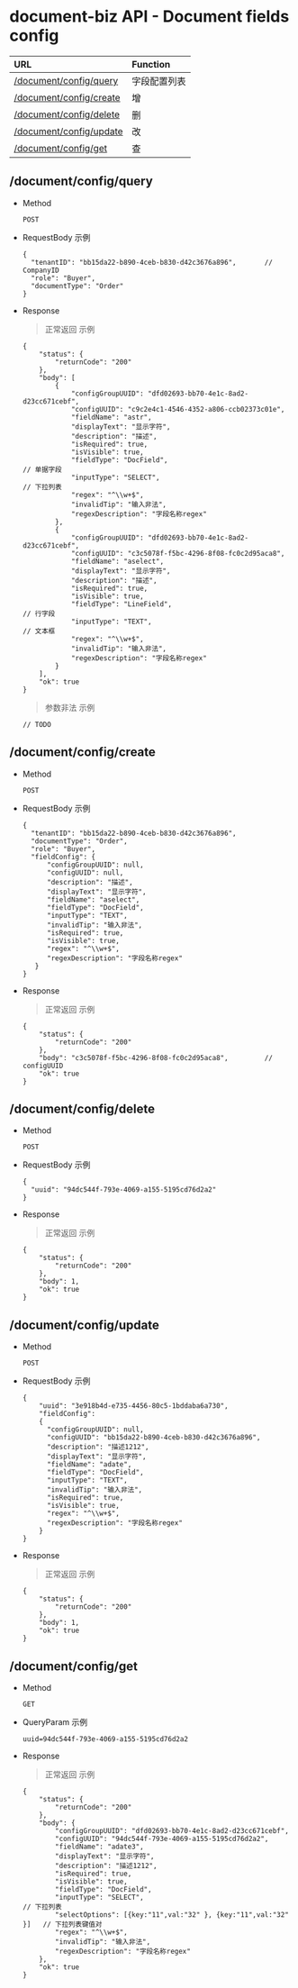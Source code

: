 # document-biz API - Document fields config


| URL                                                |  Function              |
| :-------------                                     | :-------------         |
| [/document/config/query](#documentconfigquery)     | 字段配置列表            |
| [/document/config/create](#documentconfigcreate)   | 增                     |
| [/document/config/delete](#documentconfigdelete)   | 删                     |
| [/document/config/update](#documentconfigupdate)   | 改                     |
| [/document/config/get](#documentconfigget)         | 查                     |

        
## /document/config/query

- Method
    ```
    POST
    ```

- RequestBody 示例
    ```json5
    {
      "tenantID": "bb15da22-b890-4ceb-b830-d42c3676a896",       // CompanyID
      "role": "Buyer",
      "documentType": "Order"
    }
    ```

- Response

    > 正常返回 示例
    ```json5
    {
        "status": {
            "returnCode": "200"
        },
        "body": [
            {
                "configGroupUUID": "dfd02693-bb70-4e1c-8ad2-d23cc671cebf",
                "configUUID": "c9c2e4c1-4546-4352-a806-ccb02373c01e",
                "fieldName": "astr",
                "displayText": "显示字符",
                "description": "描述",
                "isRequired": true,
                "isVisible": true,
                "fieldType": "DocField",                                        // 单据字段
                "inputType": "SELECT",                                          // 下拉列表
                "regex": "^\\w+$",
                "invalidTip": "输入非法",
                "regexDescription": "字段名称regex"
            },
            {
                "configGroupUUID": "dfd02693-bb70-4e1c-8ad2-d23cc671cebf",
                "configUUID": "c3c5078f-f5bc-4296-8f08-fc0c2d95aca8",
                "fieldName": "aselect",
                "displayText": "显示字符",
                "description": "描述",
                "isRequired": true,
                "isVisible": true,
                "fieldType": "LineField",                                       // 行字段
                "inputType": "TEXT",                                            // 文本框
                "regex": "^\\w+$",
                "invalidTip": "输入非法",
                "regexDescription": "字段名称regex"
            }
        ],
        "ok": true
    }
    ```
    
    > 参数非法 示例
    ```json5
    // TODO
    ```
  

## /document/config/create

- Method
    ```
    POST
    ```

- RequestBody 示例
    ```json5
    {
      "tenantID": "bb15da22-b890-4ceb-b830-d42c3676a896",
      "documentType": "Order",
      "role": "Buyer",
      "fieldConfig": {
          "configGroupUUID": null,
          "configUUID": null,
          "description": "描述",
          "displayText": "显示字符",
          "fieldName": "aselect",
          "fieldType": "DocField",
          "inputType": "TEXT",
          "invalidTip": "输入非法",
          "isRequired": true,
          "isVisible": true,
          "regex": "^\\w+$",
          "regexDescription": "字段名称regex"
       }
    }
    ```

- Response

    > 正常返回 示例
    ```json5
    {
        "status": {
            "returnCode": "200"
        },
        "body": "c3c5078f-f5bc-4296-8f08-fc0c2d95aca8",         // configUUID
        "ok": true
    }
    ```


## /document/config/delete

- Method
    ```
    POST
    ```

- RequestBody 示例
    ```
    {
      "uuid": "94dc544f-793e-4069-a155-5195cd76d2a2"
    }
    ```

- Response

    > 正常返回 示例
    ```json5
    {
        "status": {
            "returnCode": "200"
        },
        "body": 1,
        "ok": true
    }
    ```

## /document/config/update

- Method
    ```
    POST
    ```

- RequestBody 示例
    ```json5
    {
    	"uuid": "3e918b4d-e735-4456-80c5-1bddaba6a730",
    	"fieldConfig": 
    	{
    	  "configGroupUUID": null,
    	  "configUUID": "bb15da22-b890-4ceb-b830-d42c3676a896",
    	  "description": "描述1212",
    	  "displayText": "显示字符",
    	  "fieldName": "adate",
    	  "fieldType": "DocField",
    	  "inputType": "TEXT",
    	  "invalidTip": "输入非法",
    	  "isRequired": true,
    	  "isVisible": true,
    	  "regex": "^\\w+$",
    	  "regexDescription": "字段名称regex"
    	}
    }
    ```

- Response

    > 正常返回 示例
    ```json5
    {
        "status": {
            "returnCode": "200"
        },
        "body": 1,
        "ok": true
    }
    ```

## /document/config/get

- Method
    ```
    GET
    ```

- QueryParam 示例
    ```
    uuid=94dc544f-793e-4069-a155-5195cd76d2a2
    ```

- Response

    > 正常返回 示例
    ```json5
    {
        "status": {
            "returnCode": "200"
        },
        "body": {
            "configGroupUUID": "dfd02693-bb70-4e1c-8ad2-d23cc671cebf",
            "configUUID": "94dc544f-793e-4069-a155-5195cd76d2a2",
            "fieldName": "adate3",
            "displayText": "显示字符",
            "description": "描述1212",
            "isRequired": true,
            "isVisible": true,
            "fieldType": "DocField",
            "inputType": "SELECT",                                          // 下拉列表
            "selectOptions": [{key:"11",val:"32" }, {key:"11",val:"32" }]   // 下拉列表键值对
            "regex": "^\\w+$",
            "invalidTip": "输入非法",
            "regexDescription": "字段名称regex"
        },
        "ok": true
    }
    ```
